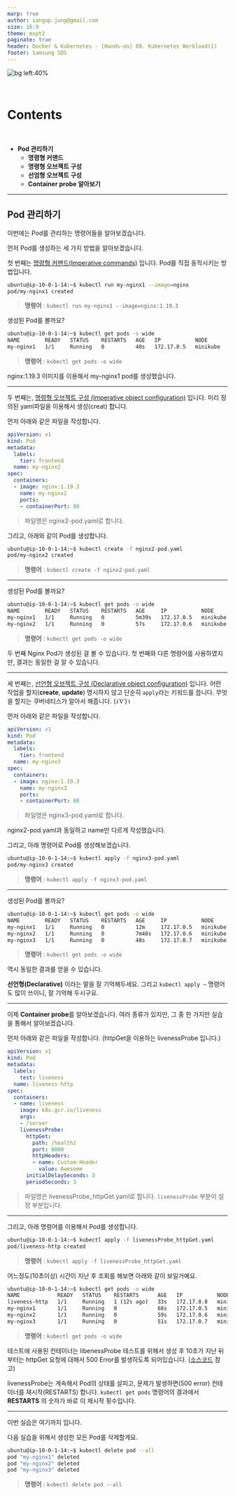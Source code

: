 ```yaml
---
marp: true
author: sangup.jung@gmail.com
size: 16:9
theme: mspt2
paginate: true
header: Docker & Kubernetes - [Hands-on] 08. Kubernetes Workload(1)
footer: Samsung SDS
---
```


![bg left:40%](img/hands_on.png)

<br>

# Contents

<br>

- **Pod 관리하기**
  - **명령형 커맨드**
  - **명령형 오브젝트 구성**
  - **선엄형 오브젝트 구성**
  - **Container probe 알아보기**

---

## Pod 관리하기

이번에는 Pod를 관리하는 명령어들을 알아보겠습니다.

먼저 Pod를 생성하는 세 가지 방법을 알아보겠습니다.

첫 번째는 [명령형 커맨드(Imperative commands)](https://kubernetes.io/ko/docs/concepts/overview/working-with-objects/object-management/#%EB%AA%85%EB%A0%B9%ED%98%95-%EC%BB%A4%EB%A7%A8%EB%93%9C) 입니다.
Pod를 직접 동작시키는 방법입니다.

```bash
ubuntu@ip-10-0-1-14:~$ kubectl run my-nginx1 --image=nginx
pod/my-nginx1 created
```
> **명령어** : `kubectl run my-nginx1 --image=nginx:1.19.3`

생성된 Pod를 볼까요?
```bash
ubuntu@ip-10-0-1-14:~$ kubectl get pods -o wide
NAME        READY   STATUS    RESTARTS   AGE   IP           NODE       NOMINATED NODE   READINESS GATES
my-nginx1   1/1     Running   0          40s   172.17.0.5   minikube   <none>           <none>
```
> **명령어** : `kubectl get pods -o wide`

nginx:1.19.3 이미지를 이용해서 my-nginx1 pod를 생성했습니다.

---

두 번째는, [명령형 오브젝트 구성 (Imperative object configuration)](https://kubernetes.io/ko/docs/concepts/overview/working-with-objects/object-management/#%EB%AA%85%EB%A0%B9%ED%98%95-%EC%98%A4%EB%B8%8C%EC%A0%9D%ED%8A%B8-%EA%B5%AC%EC%84%B1) 입니다.
미리 정의된 yaml파일을 이용해서 생성(creat) 합니다.

먼저 아래와 같은 파일을 작성합니다.

```yaml
apiVersion: v1
kind: Pod
metadata:
  labels:
    tier: frontend
  name: my-nginx2
spec:
  containers:
  - image: nginx:1.19.3
    name: my-nginx2
    ports:
    - containerPort: 80
```
> 파일명은 nginx2-pod.yaml로 합니다.

그리고, 아래와 같이 Pod를 생성합니다.
```bash
ubuntu@ip-10-0-1-14:~$ kubectl create -f nginx2-pod.yaml
pod/my-nginx2 created
```
> **명령어** : `kubectl create -f nginx2-pod.yaml`

---

생성된 Pod를 볼까요?

```bash
ubuntu@ip-10-0-1-14:~$ kubectl get pods -o wide
NAME        READY   STATUS    RESTARTS   AGE     IP           NODE       NOMINATED NODE   READINESS GATES
my-nginx1   1/1     Running   0          5m39s   172.17.0.5   minikube   <none>           <none>
my-nginx2   1/1     Running   0          57s     172.17.0.6   minikube   <none>           <none>
```
> **명령어** : `kubectl get pods -o wide`

두 번째 Nginx Pod가 생성된 걸 볼 수 있습니다.
첫 번째와 다른 명령어를 사용하였지만, 결과는 동일한 걸 알 수 있습니다.

---

세 번째는, [선언형 오브젝트 구성 (Declarative object configuration)](https://kubernetes.io/ko/docs/concepts/overview/working-with-objects/object-management/#%EB%AA%85%EB%A0%B9%ED%98%95-%EC%98%A4%EB%B8%8C%EC%A0%9D%ED%8A%B8-%EA%B5%AC%EC%84%B1) 입니다.
어떤 작업을 할지(**create**, **update**) 명시하지 않고 단순히 `apply`라는 키워드를 씁니다.
무엇을 할지는 쿠버네티스가 알아서 해줍니다. (ง˙∇˙)ว

먼저 아래와 같은 파일을 작성합니다.

```yaml
apiVersion: v1
kind: Pod
metadata:
  labels:
    tier: frontend
  name: my-nginx3
spec:
  containers:
  - image: nginx:1.19.3
    name: my-nginx3
    ports:
    - containerPort: 80
```
> 파일명은 nginx3-pod.yaml로 합니다.

nginx2-pod.yaml과 동일하고 name만 다르게 작성했습니다.

그리고, 아래 명령어로 Pod를 생성해보겠습니다.
```bash
ubuntu@ip-10-0-1-14:~$ kubectl apply -f nginx3-pod.yaml
pod/my-nginx3 created
```
> **명령어** : `kubectl apply -f nginx3-pod.yaml`

---

생성된 Pod를 볼까요?

```bash
ubuntu@ip-10-0-1-14:~$ kubectl get pods -o wide
NAME        READY   STATUS    RESTARTS   AGE     IP           NODE       NOMINATED NODE   READINESS GATES
my-nginx1   1/1     Running   0          12m     172.17.0.5   minikube   <none>           <none>
my-nginx2   1/1     Running   0          7m48s   172.17.0.6   minikube   <none>           <none>
my-nginx3   1/1     Running   0          48s     172.17.0.7   minikube   <none>           <none>
```
> **명령어** : `kubectl get pods -o wide`

역시 동일한 결과를 얻을 수 있습니다.

**선언형(Declarative)** 이라는 말을 잘 기억해두세요.
그리고 `kubectl apply ~` 명령어도 많이 쓰이니, 잘 기억해 두시구요.



---

이제 **Container probe**를 알아보겠습니다.
여러 종류가 있지만, 그 중 한 가지만 실습을 통해서 알아보겠습니다.

먼저 아래와 같은 파일을 작성합니다. (httpGet을 이용하는 livenessProbe 입니다.)

```yaml
apiVersion: v1
kind: Pod
metadata:
  labels:
    test: liveness
  name: liveness-http
spec:
  containers:
  - name: liveness
    image: k8s.gcr.io/liveness
    args:
    - /server
    livenessProbe:
      httpGet:
        path: /healthz
        port: 8080
        httpHeaders:
        - name: Custom-Header
          value: Awesome
      initialDelaySeconds: 3
      periodSeconds: 3
```
> 파일명은 livenessProbe_httpGet.yaml로 합니다.
> `livenessProbe` 부분이 설정 부분입니다.

---

그리고, 아래 명령어를 이용해서 Pod를 생성합니다.
```bash
ubuntu@ip-10-0-1-14:~$ kubectl apply -f livenessProbe_httpGet.yaml
pod/liveness-http created
```
> **명령어** : `kubectl apply -f livenessProbe_httpGet.yaml`

어느정도(10초이상) 시간이 지난 후 조회를 해보면 아래와 같이 보일거예요.

```bash
ubuntu@ip-10-0-1-14:~$ kubectl get pods -o wide
NAME            READY   STATUS    RESTARTS      AGE   IP           NODE       NOMINATED NODE   READINESS GATES
liveness-http   1/1     Running   1 (12s ago)   33s   172.17.0.8   minikube   <none>           <none>
my-nginx1       1/1     Running   0             68s   172.17.0.5   minikube   <none>           <none>
my-nginx2       1/1     Running   0             59s   172.17.0.6   minikube   <none>           <none>
my-nginx3       1/1     Running   0             51s   172.17.0.7   minikube   <none>           <none>
```
> **명령어** : `kubectl get pods -o wide`

테스트에 사용된 컨테이너는 libenessProbe 테스트를 위해서 생성 후 10초가 지난 뒤부터는 httpGet 요청에 대해서 500 Error를 발생하도록 되어있습니다.
([소스코드](https://github.com/kubernetes/kubernetes/blob/master/test/images/agnhost/liveness/server.go) 참고)

livenessProbe는 계속해서 Pod의 상태를 살피고, 문제가 발생하면(500 error) 컨테이너를 재시작(RESTARTS) 합니다.
`kubectl get pods` 명령어의 결과에서 **RESTARTS** 의 숫자가 바로 이 재시작 횟수입니다.

---

이번 실습은 여기까지 입니다.

다음 실습을 위해서 생성한 모든 Pod를 삭제할게요.
```bash
ubuntu@ip-10-0-1-14:~$ kubectl delete pod --all
pod "my-nginx1" deleted
pod "my-nginx2" deleted
pod "my-nginx3" deleted
```
> **명령어** : `kubectl delete pod --all`
